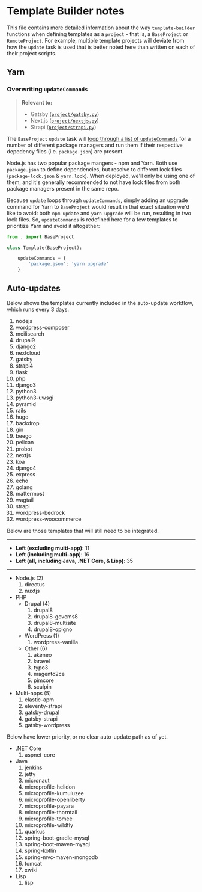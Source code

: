 # Template Builder notes

This file contains more detailed information about the way `template-builder` functions when defining templates as a `project` - that is, a `BaseProject` or `RemoteProject`. For example, multiple template projects will deviate from how the `update` task is used that is better noted here than written on each of their project scripts. 

## Yarn

### Overwriting `updateCommands`

> **Relevant to:**
> 
> * Gatsby ([`project/gatsby.py`](project/gatsby.py))
> * Next.js ([`project/nextjs.py`](project/nextjs.py))
> * Strapi ([`project/strapi.py`](project/strapi.py))

The `BaseProject` `update` task will [loop through a list of `updateCommands`](project/__init__.py) for a number of different package managers and run them if their respective depedency files (i.e. `package.json`) are present. 

Node.js has two popular package mangers - npm and Yarn. Both use `package.json` to define dependencies, but resolve to different lock files (`package-lock.json` & `yarn.lock`). When deployed, we'll only be using one of them, and it's generally recommended to not have lock files from both package managers present in the same repo. 

Because `update` loops through `updateCommands`, simply adding an upgrade command for Yarn to `BaseProject` would result in that exact situation we'd like to avoid: both `npm update` and `yarn upgrade` will be run, resulting in two lock files. So, `updateCommands` is redefined here for a few templates to prioritize Yarn and avoid it altogether:

```py
from . import BaseProject

class Template(BaseProject):

    updateCommands = {
        'package.json': 'yarn upgrade'
    }
```

## Auto-updates

Below shows the templates currently included in the auto-update workflow, which runs every 3 days.

1. nodejs
1. wordpress-composer
1. meilisearch
1. drupal9
1. django2
1. nextcloud
1. gatsby
1. strapi4
1. flask
1. php
1. django3
1. python3
1. python3-uwsgi
1. pyramid
1. rails
1. hugo
1. backdrop
1. gin
1. beego
1. pelican
1. probot
1. nextjs
1. koa
1. django4
1. express
1. echo
1. golang
1. mattermost
1. wagtail
1. strapi
1. wordpress-bedrock
1. wordpress-woocommerce

Below are those templates that will still need to be integrated.

---

- **Left (excluding multi-app)**: 11
- **Left (including multi-app)**: 16
- **Left (all, including Java, .NET Core, & Lisp)**: 35

---

- Node.js (2)
    1. directus
    1. nuxtjs
- PHP
    - Drupal (4)
        1. drupal8
        1. drupal8-govcms8
        1. drupal8-multisite
        1. drupal8-opigno
    - WordPress (1)
        1. wordpress-vanilla
    - Other (6)
        1. akeneo
        1. laravel
        1. typo3
        1. magento2ce
        1. pimcore
        1. sculpin
- Multi-apps (5)
    1. elastic-apm
    1. eleventy-strapi
    1. gatsby-drupal
    1. gatsby-strapi
    1. gatsby-wordpress

Below have lower priority, or no clear auto-update path as of yet.

- .NET Core
    1. aspnet-core
- Java
    1. jenkins
    1. jetty
    1. micronaut
    1. microprofile-helidon
    1. microprofile-kumuluzee
    1. microprofile-openliberty
    1. microprofile-payara
    1. microprofile-thorntail
    1. microprofile-tomee
    1. microprofile-wildfly
    1. quarkus
    1. spring-boot-gradle-mysql
    1. spring-boot-maven-mysql
    1. spring-kotlin
    1. spring-mvc-maven-mongodb
    1. tomcat
    1. xwiki
- Lisp
    1. lisp
